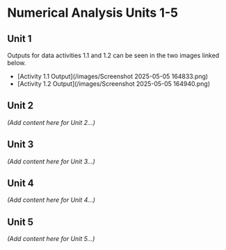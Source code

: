 # Numerical Analysis Units 1-5

## Unit 1
Outputs for data activities 1.1 and 1.2 can be seen in the two images linked below.

- [Activity 1.1 Output](/images/Screenshot 2025-05-05 164833.png)
- [Activity 1.2 Output](/images/Screenshot 2025-05-05 164940.png)

## Unit 2
*(Add content here for Unit 2…)*

## Unit 3
*(Add content here for Unit 3…)*

## Unit 4
*(Add content here for Unit 4…)*

## Unit 5
*(Add content here for Unit 5…)*
